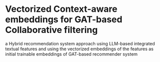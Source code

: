 # Vectorized Context-aware embeddings for GAT-based Collaborative filtering
a Hybrid recommendation system approach using LLM-based integrated textual features and using the vectorized embeddings of the features as initial trainable embeddings of GAT-based recommender system
